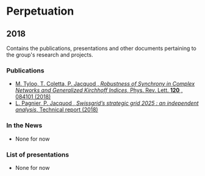 # Perpetuation

## 2018

Contains the publications, presentations and other documents pertaining to the group's research and projects.

### Publications

* [M. Tyloo, T. Coletta, P. Jacquod , *Robustness of Synchrony in Complex Networks and Generalized Kirchhoff Indices*, Phys. Rev. Lett. **120** , 084101 (2018)](https://github.com/GeeeHesso/Perpetuation/tree/master/2018/Papers/Kirchhoff)
* [L. Pagnier, P. Jacquod , *Swissgrid’s strategic grid 2025 : an independent analysis*, Technical report (2018)](https://github.com/GeeeHesso/Perpetuation/tree/master/2018/Papers/Swissgrid_2025)

### In the News

* None for now

### List of presentations

* None for now
